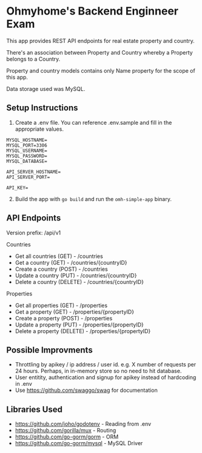 # Ohmyhome's Backend Enginneer Exam

This app provides REST API endpoints for real estate property and country.

There's an association between Property and Country whereby a Property belongs to a Country.

Property and country models contains only Name property for the scope of this app.

Data storage used was MySQL.

## Setup Instructions

1. Create a .env file. You can reference .env.sample and fill in the appropriate values.

```
MYSQL_HOSTNAME=
MYSQL_PORT=3306
MYSQL_USERNAME=
MYSQL_PASSWORD=
MYSQL_DATABASE=

API_SERVER_HOSTNAME=
API_SERVER_PORT=

API_KEY=
```

2. Build the app with ```go build``` and run the ```omh-simple-app``` binary.

## API Endpoints

Version prefix: /api/v1

Countries

* Get all countries (GET) - /countries
* Get a country (GET) - /countries/{countryID}
* Create a country (POST) - /countries
* Update a country (PUT) - /countries/{countryID}
* Delete a country (DELETE) - /countries/{countryID}

Properties

* Get all properties (GET) - /properties
* Get a property (GET) - /properties/{propertyID}
* Create a property (POST) - /properties
* Update a property (PUT) - /properties/{propertyID}
* Delete a property (DELETE) - /properties/{propertyID}

## Possible Improvments

* Throttling by apikey / ip address / user id. e.g. X number of requests per 24 hours. Perhaps, in in-memory store so no need to hit database.
* User entitity, authentication and signup for apikey instead of hardcoding in .env
* Use https://github.com/swaggo/swag for documentation

## Libraries Used

* https://github.com/joho/godotenv - Reading from .env
* https://github.com/gorilla/mux - Routing
* https://github.com/go-gorm/gorm - ORM
* https://github.com/go-gorm/mysql - MySQL Driver
